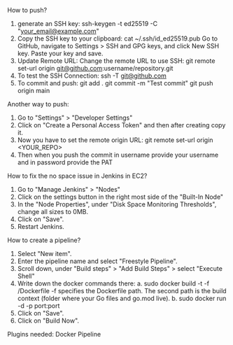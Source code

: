 How to push?

1. generate an SSH key:
ssh-keygen -t ed25519 -C "your_email@example.com"
2. Copy the SSH key to your clipboard:
cat ~/.ssh/id_ed25519.pub
Go to GitHub, navigate to Settings > SSH and GPG keys, and click New SSH key. Paste your key and save.
3. Update Remote URL:
Change the remote URL to use SSH:
git remote set-url origin git@github.com:username/repository.git
4. To test the SSH Connection:
ssh -T git@github.com
5. To commit and push:
git add .
git commit -m "Test commit"
git push origin main

Another way to push:
1. Go to "Settings" > "Developer Settings"
2. Click on "Create a Personal Access Token" and then after creating copy it.
3. Now you have to set the remote origin URL: git remote set-url origin <YOUR_REPO>
4. Then when you push the commit in username provide your username and in password provide the PAT

How to fix the no space issue in Jenkins in EC2?

1. Go to "Manage Jenkins" > "Nodes" 
2. Click on the settings button in the right most side of the "Built-In Node"
3. In the "Node Properties", under "Disk Space Monitoring Thresholds", change all sizes to 0MB.
4. Click on "Save".
5. Restart Jenkins.

How to create a pipeline?

1. Select "New item".
2. Enter the pipeline name and select "Freestyle Pipeline".
3. Scroll down, under "Build steps" > "Add Build Steps" > select "Execute Shell"
4. Write down the docker commands there:
   a. sudo docker build -t <IMAGE-NAME> -f <LOCATION-OF-THE-DOCKERFILE>/Dockerfile <LOCATION-OF-THE-DOCKERFILE>
   -f specifies the Dockerfile path.
   The second path is the build context (folder where your Go files and go.mod live).
   b. sudo docker run -d -p port:port <IMAGE-NAME>
5. Click on "Save".
6. Click on "Build Now".

Plugins needed: Docker Pipeline

